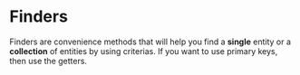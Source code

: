 # Finders

Finders are convenience methods that will help you find a **single** entity or a **collection** of entities by using criterias.  If you want to use primary keys, then use the getters.
